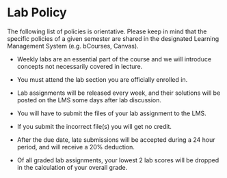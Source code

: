 # Lab Policy

The following list of policies is orientative. Please keep in mind that the specific policies of a given semester are shared in the designated Learning Management System (e.g. bCourses, Canvas).

- Weekly labs are an essential part of the course and we will introduce concepts not necessarily covered in lecture.

- You must attend the lab section you are officially enrolled in.

- Lab assignments will be released every week, and their solutions will be posted on the LMS some days after lab discussion.

- You will have to submit the files of your lab assignment to the LMS. 

- If you submit the incorrect file(s) you will get no credit.

- After the due date, late submissions will be accepted during a 24 hour period, and will receive a 20% deduction.

- Of all graded lab assignments, your lowest 2 lab scores will be dropped in the calculation of your overall grade.
